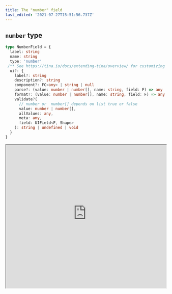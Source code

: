 ```yaml
---
title: The "number" field
last_edited: '2021-07-27T15:51:56.737Z'
---
```


## `number` type

```ts
type NumberField = {
  label: string
  name: string
  type: 'number'
 /** See https://tina.io/docs/extending-tina/overview/ for customizing the UI **/
  ui?: {
    label?: string
    description?: string
    component?: FC<any> | string | null
    parse?: (value: number | number[], name: string, field: F) => any
    format?: (value: number | number[], name: string, field: F) => any
    validate?(
      // number or  number[] depends on list true or false
      value: number | number[],
      allValues: any,
      meta: any,
      field: UIField<F, Shape>
    ): string | undefined | void
  }
}
```

<iframe width="100%" height="450px" src="https://tina-gql-playground.vercel.app/iframe/number" />

## Examples
### `number` with validate

This is an example of how to use the [frontend validate function](/docs/extending-tina/validation/) with the number field

<iframe width="100%" height="450px" src="https://tina-gql-playground.vercel.app/number-validate" />


